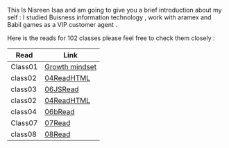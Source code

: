 This Is Nisreen Isaa and am going to give you a brief introduction about my self : 
I studied Buisness information technology , work with aramex and Babil games as a VIP customer agent .

Here is the reads  for 102 classes please feel free to check them closely :

| Read          | Link                                                                    |
| ----------| ----------------------------------------------------------------------------|
| Class01 | [Growth mindset](https://nisreenissa.github.io/reading-note/Read1)                   |
| class02 | [04ReadHTML](https://nisreenissa.github.io/reading-note/HTMLRead) | 
| class03|  [06JSRead](https://nisreenissa.github.io/reading-note/06JSRead) | 
| class02 | [04ReadHTML](https://nisreenissa.github.io/reading-note/HTMLRead) | 
| class04 | [06bRead](https://nisreenissa.github.io/reading-note/06bRead)|
| Class07 | [07Read](https://nisreenissa.github.io/reading-note/07Read)                   |
| class08 | [08Read](https://nisreenissa.github.io/reading-note/08Read) | 

    
